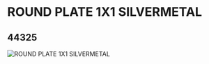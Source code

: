 # ROUND PLATE 1X1 SILVERMETAL
## 44325
![ROUND PLATE 1X1 SILVERMETAL](https://lc-www-live-s.legocdn.com/media/bricks/5/2/4237201.jpg)